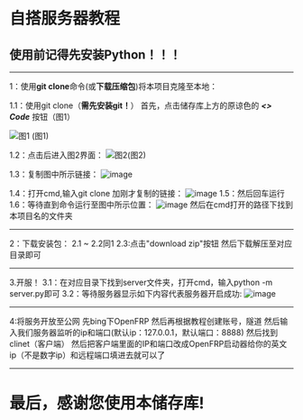 # 自搭服务器教程
## 使用前记得先安装Python！！！
*****************************************************************************************

1：使用**git clone**命令(或**下载压缩包**)将本项目克隆至本地：  

1.1：使用git clone（**需先安装git！**）
首先，点击储存库上方的原谅色的 ***<> Code*** 按钮（图1）

![图1](https://github.com/Welsonpeaches/Python_Chat_Room/assets/91715867/ee5c1dfa-35d1-4eac-84c3-ad64445953f3)
(图1)

1.2：点击后进入图2界面：
![图2](https://github.com/Welsonpeaches/Python_Chat_Room/assets/91715867/f1cde252-f522-4d26-8011-084434c205ac)(图2)

1.3：复制图中所示链接：
![image](https://github.com/Welsonpeaches/Python_Chat_Room/assets/91715867/523dc232-d7fe-4152-8581-910f639f44c1)

1.4：打开cmd,输入git clone 加刚才复制的链接：
![image](https://github.com/Welsonpeaches/Python_Chat_Room/assets/91715867/9314795e-b1f4-4456-a72d-97ab3cc1229c)
1.5：然后回车运行
1.6：等待直到命令运行至图中所示位置：
![image](https://github.com/Welsonpeaches/Python_Chat_Room/assets/91715867/e8ea9781-0ac6-4a02-b671-15d3f4a5b885)
然后在cmd打开的路径下找到本项目名的文件夹


******************************************************************************************

2：下载安装包：
2.1 ~ 2.2同1
2.3:点击"download zip"按钮
然后下载解压至对应目录即可

******************************************************************************************

3.开服！
3.1：在对应目录下找到server文件夹，打开cmd，输入python -m server.py即可
3.2：等待服务器显示如下内容代表服务器开启成功:
![image](https://github.com/Welsonpeaches/Python_Chat_Room/assets/91715867/97cf8887-afcc-4dcb-a910-56874ca54c21)

******************************************************************************************

4:将服务开放至公网
先bing下OpenFRP
然后再根据教程创建账号，隧道
然后输入我们服务器监听的ip和端口(默认ip：127.0.0.1，默认端口：8888)
然后找到clinet（客户端）
然后把客户端里面的IP和端口改成OpenFRP启动器给你的英文ip（不是数字ip）和远程端口填进去就可以了

******************************************************************************************

# 最后，感谢您使用本储存库!








